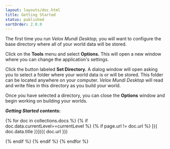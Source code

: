 ```yaml
---
layout: layouts/doc.html
title: Getting Started
status: published
sortOrder: 2.0.0
---
```


The first time you run _Velox Mundi Desktop,_ you will want to configure the base directory where all of your world data will be stored.

Click on the **Tools** menu and select **Options.** This will open a new window where you can change the application's settings.

Click the button labeled **Set Directory.** A dialog window will open asking you to select a folder where your world data is or will be stored. This folder can be located anywhere on your computer. _Velox Mundi Desktop_ will read and write files in this directory as you build your world.

Once you have selected a directory, you can close the **Options** window and begin working on building your worlds.

**_Getting Started_ contents:**

{% for doc in collections.docs %}
{% if doc.data.currentLevel==currentLevel %}
{% if page.url != doc.url %}
[{{ doc.data.title }}]({{ doc.url }})


{% endif %}
{% endif %}
{% endfor %}